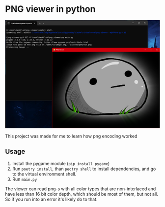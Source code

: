 # PNG viewer in python
![Screenshot of running app](https://github.com/simonadamgyula/png_viewer/blob/cab580f5ca7209e68af53cb41025fd86fd8295b2/screenshot.png)

This project was made for me to learn how png encoding worked

## Usage
1. Install the pygame module (``` pip install pygame ```)
2. Run ``` poetry install ```, than ``` peotry shell ``` to install dependencies, and go to the virtual environment shell.
3. Run ``` main.py ```

The viewer can read png-s with all color types that are non-interlaced and have less than 16 bit color depth, which should be most of them, but not all. So if you run into an error it's likely do to that.
